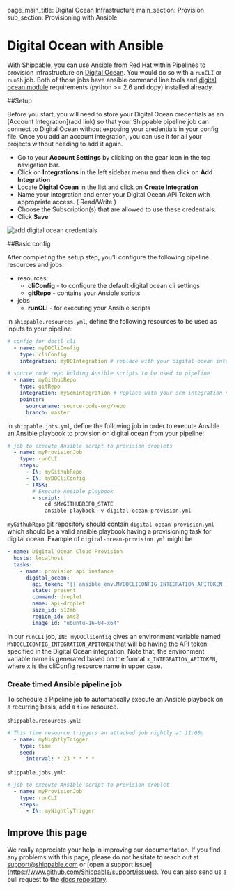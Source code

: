 page_main_title: Digital Ocean Infrastructure
main_section: Provision
sub_section: Provisioning with Ansible

# Digital Ocean with Ansible
With Shippable, you can use [Ansible](https://www.ansible.com/) from Red Hat within Pipelines to provision
infrastructure on [Digital Ocean](https://www.digitalocean.com/). You would do so with a `runCLI` or
`runSh` job. Both of those jobs have ansible command line tools and [digital ocean module](http://docs.ansible.com/ansible/list_of_cloud_modules.html#digital-ocean) requirements (python >= 2.6 and dopy) installed already.

##Setup

Before you start, you will need to store your Digital Ocean credentials as an [Account
Integration](add link) so that your Shippable pipeline job can connect to Digital Ocean without exposing your credentials in your config file. Once you add an account
integration, you can use it for all your projects without needing to add it again.

-  Go to your **Account Settings** by clicking on the gear icon in the top
navigation bar.
-  Click on **Integrations** in the left sidebar menu and then click on **Add
Integration**
-  Locate **Digital Ocean** in the list and click on **Create Integration**
-  Name your integration and enter your Digital Ocean API Token with appropriate access. ( Read/Write )
-  Choose the Subscription(s) that are allowed to use these credentials.
-  Click **Save**

<img src="../../images/provision/digital-ocean-integration.png" alt="add
digital ocean credentials">

##Basic config

After completing the setup step, you'll configure the following pipeline
resources and jobs:

-  resources:
    *  **cliConfig** - to configure the default digital ocean cli settings
    *  **gitRepo** - contains your Ansible scripts
-  jobs
    *  **runCLI** - for executing your Ansible scripts

in `shippable.resources.yml`, define the following resources to be used as
inputs to your pipeline:

```yaml
# config for doctl cli
  - name: myDOCliConfig
    type: cliConfig
    integration: myDOIntegration # replace with your digital ocean integration name

# source code repo holding Ansible scripts to be used in pipeline
  - name: myGithubRepo
    type: gitRepo
    integration: myScmIntegration # replace with your scm integration name
    pointer:
      sourcename: source-code-org/repo
      branch: master
```

in `shippable.jobs.yml`, define the following job in order to execute Ansible
an Ansible playbook to provision on digital ocean from your pipeline:

```yaml
# job to execute Ansible script to provision droplets
  - name: myProvisionJob
    type: runCLI
    steps:
      - IN: myGithubRepo
      - IN: myDOCliConfig
      - TASK:
        # Execute Ansible playbook
        - script: |
            cd $MYGITHUBREPO_STATE  
            ansible-playbook -v digital-ocean-provision.yml
```

`myGithubRepo` git repository should contain `digital-ocean-provision.yml` which should be a valid ansible playbook having a provisioning task for digital ocean. Example of `digital-ocean-provision.yml` might be

```yaml
- name: Digital Ocean Cloud Provision
  hosts: localhost
  tasks:
    - name: provision api instance
      digital_ocean:
        api_token: "{{ ansible_env.MYDOCLICONFIG_INTEGRATION_APITOKEN }}"
        state: present
        command: droplet
        name: api-droplet
        size_id: 512mb
        region_id: ams2
        image_id: "ubuntu-16-04-x64"
```

In our `runCLI` job, `IN: myDOCliConfig` gives an environment variable named `MYDOCLICONFIG_INTEGRATION_APITOKEN` that will be having the API token specified in the Digital Ocean integration. Note that, the environment variable name is generated based on the format `x_INTEGRATION_APITOKEN`, where x is the cliConfig resource name in upper case.

### Create timed Ansible pipeline job
To schedule a Pipeline job to automatically execute an Ansible playbook on a
recurring basis, add a `time` resource.

`shippable.resources.yml`:
```yaml
# This time resource triggers an attached job nightly at 11:00p
  - name: myNightlyTrigger
    type: time
    seed:
      interval: * 23 * * * *
```

`shippable.jobs.yml`:
```yaml
# job to execute Ansible script to provision droplet
  - name: myProvisionJob
    type: runCLI
    steps:
      - IN: myNightlyTrigger
```

## Improve this page

We really appreciate your help in improving our documentation. If you find any
problems with this page, please do not hesitate to reach out at
[support@shippable.com](mailto:support@shippable.com) or [open a support issue]
(https://www.github.com/Shippable/support/issues). You can also send us a pull
request to the [docs repository](https://www.github.com/Shippable/docs).
